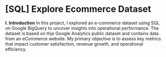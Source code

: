 # [SQL] Explore Ecommerce Dataset
**I. Introduction**
In this project, I explored an e-commerce dataset using SQL on Google BigQuery to uncover insights into operational performance.
The dataset is based on thje Google Analytics public dataset and contains data from an eCommerce website.
My primary objective is to assess key metrics that impact customer satisfaction, revenue growth, and operational efficiency.
